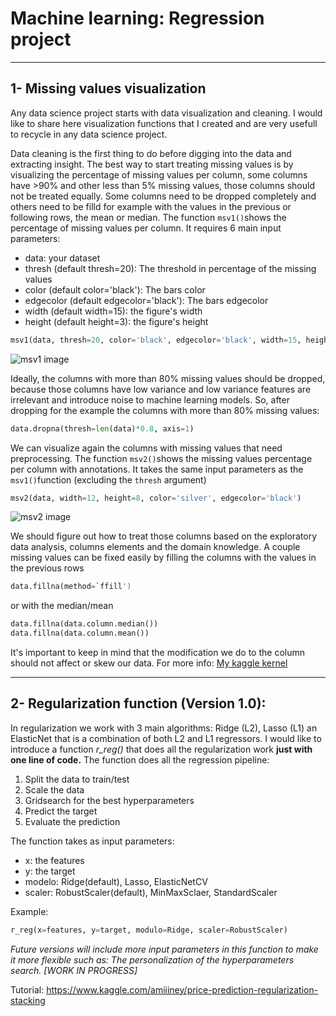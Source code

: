 # Machine learning: Regression project
***

## 1- Missing values visualization
Any data science project starts with data visualization and cleaning. I would like to share here visualization functions that I created and are very usefull to recycle in any data science project. 

Data cleaning is the first thing to do before digging into the data and extracting insight. The best way to start treating missing values is by visualizing the percentage of missing values per column, some columns have >90% and other less than 5% missing values, those columns should not be treated equally. Some columns need to be dropped completely and others need to be filld for example with the values in the previous or following rows, the mean or median. The function ```msv1()```shows the percentage of missing values per column. It requires 6 main input parameters:

* data: your dataset
* thresh (default thresh=20): The threshold in percentage of the missing values 
* color (default color='black'): The bars color
* edgecolor (default edgecolor='black'): The bars edgecolor
* width (default width=15): the figure's width
* height (default height=3): the figure's height

```Python
msv1(data, thresh=20, color='black', edgecolor='black', width=15, height=3)
```
![msv1 image](https://i.ibb.co/KG8QbgG/Screen-Shot-2020-05-29-at-13-23-25.png)

Ideally, the columns with more than 80% missing values should be dropped, because those columns have low variance and low variance features are irrelevant and introduce noise to machine learning models. So, after dropping for the example the columns with more than 80% missing values:
```Python
data.dropna(thresh=len(data)*0.8, axis=1)
```

We can visualize again the columns with missing values that need preprocessing. The function `msv2()`shows the missing values percentage per column with annotations. It takes the same input parameters as the `msv1()`function (excluding the `thresh` argument)
```Python
msv2(data, width=12, height=8, color='silver', edgecolor='black')
```
![msv2 image](https://i.ibb.co/nRdC8dr/Screen-Shot-2020-05-29-at-13-58-25.png)

We should figure out how to treat those columns based on the exploratory data analysis, columns elements and the domain knowledge. A couple missing values can be fixed easily by filling the columns with the values in the previous rows 
```python
data.fillna(method=`ffill')
```
or with the median/mean
```python
data.fillna(data.column.median())
data.fillna(data.column.mean())

```
It's important to keep in mind that the modification we do to the column should not affect or skew our data. For more info: [My kaggle kernel](https://www.kaggle.com/amiiiney/price-prediction-regularization-stacking)
***
## 2- Regularization function (Version 1.0):

In regularization we work with 3 main algorithms: Ridge (L2), Lasso (L1) an ElasticNet that is a combination of both L2 and L1 regressors. I would like to introduce a function *r_reg()* that does all the regularization work **just with one line of code.** The function does all the regression pipeline:

1. Split the data to train/test
2. Scale the data
3. Gridsearch for the best hyperparameters
4. Predict the target
5. Evaluate the prediction

The function takes as input parameters:

* x: the features
* y: the target
* modelo: Ridge(default), Lasso, ElasticNetCV
* scaler: RobustScaler(default), MinMaxSclaer, StandardScaler

Example:
```python
r_reg(x=features, y=target, modulo=Ridge, scaler=RobustScaler)
```

*Future versions will include more input parameters in this function to make it more flexible such as: The personalization of the hyperparameters search. *[WORK IN PROGRESS]**

Tutorial: https://www.kaggle.com/amiiiney/price-prediction-regularization-stacking
